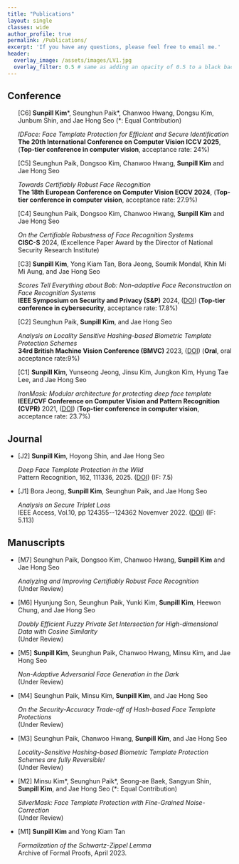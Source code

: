 ```yaml
---
title: "Publications"
layout: single
classes: wide
author_profile: true
permalink: /Publications/
excerpt: 'If you have any questions, please feel free to email me.'
header:
  overlay_image: /assets/images/LV1.jpg
  overlay_filter: 0.5 # same as adding an opacity of 0.5 to a black background
---
```



## Conference

<ul type="none">
<li> 
  [C6] <b>Sunpill Kim</b>*, Seunghun Paik*, Chanwoo Hwang, Dongsu Kim, Junbum Shin, and Jae Hong Seo (*: Equal Contribution)
      <p>
          <i>IDFace: Face Template Protection for Efficient and Secure Identification</i> 
          <br>
          <b>The 20th International Conference on Computer Vision ICCV 2025</b>, (<b>Top-tier conference in computer vision</b>, acceptance rate: 24%)
      </p>  
</li>
<li> 
  [C5] Seunghun Paik, Dongsoo Kim, Chanwoo Hwang, <b>Sunpill Kim</b> and Jae Hong Seo
      <p>
          <i>Towards Certifiably Robust Face Recognition</i> 
          <br>
          <b>The 18th European Conference on Computer Vision ECCV 2024</b>, (<b>Top-tier conference in computer vision</b>, acceptance rate: 27.9%)
      </p>  
</li>  
<li> 
  [C4] Seunghun Paik, Dongsoo Kim, Chanwoo Hwang, <b>Sunpill Kim</b> and Jae Hong Seo
      <p>
          <i>On the Certifiable Robustness of Face Recognition Systems</i> 
          <br>
          <b>CISC-S</b> 2024, (Excellence Paper Award by the Director of National Security Research Institute)
      </p>  
</li>   
<li> 
  [C3] <b>Sunpill Kim</b>, Yong Kiam Tan, Bora Jeong, Soumik Mondal, Khin Mi Mi Aung, and Jae Hong Seo
      <p>
          <i>Scores Tell Everything about Bob: Non-adaptive Face Reconstruction on Face Recognition Systems</i> 
          <br>
          <b>IEEE Symposium on Security and Privacy (S&P)</b> 2024, (<A href="https://www.computer.org/csdl/proceedings-article/sp/2024/313000a161/1Ub24A2RzHi">DOI</A>) (<b>Top-tier conference in cybersecurity</b>, acceptance rate: 17.8%)
      </p>  
</li>
<li> 
  [C2] Seunghun Paik, <b>Sunpill Kim</b>, and Jae Hong Seo
      <p>
          <i>Analysis on Locality Sensitive Hashing-based Biometric Template Protection Schemes</i> 
          <br>
          <b>34rd British Machine Vision Conference (BMVC)</b> 2023, (<A href="https://papers.bmvc2023.org/0535.pdf">DOI</A>) (<b>Oral</b>, oral acceptance rate:9%)
      </p>  
</li>
<li> 
  [C1] <b>Sunpill Kim</b>, Yunseong Jeong, Jinsu Kim, Jungkon Kim, Hyung Tae Lee, and Jae Hong Seo
      <p>
          <i>IronMask: Modular architecture for protecting deep face template</i> 
          <br>
          <b>IEEE/CVF Conference on Computer Vision and Pattern Recognition (CVPR)</b> 2021, (<A href="https://openaccess.thecvf.com/content/CVPR2021/html/Kim_IronMask_Modular_Architecture_for_Protecting_Deep_Face_Template_CVPR_2021_paper.html">DOI</A>) (<b>Top-tier conference in computer vision</b>, acceptance rate: 23.7%)
      </p>  
</li>  
</ul>

## Journal

<ul>
<li> 
  [J2] <b>Sunpill Kim</b>, Hoyong Shin, and Jae Hong Seo
      <p>
          <i>Deep Face Template Protection in the Wild</i> 
          <br>
          Pattern Recognition, 162, 111336, 2025. (<A href="https://www.sciencedirect.com/science/article/abs/pii/S0031320324010872">DOI</A>) (IF: 7.5)
      </p>  
</li>
<li> 
  [J1] Bora Jeong, <b>Sunpill Kim</b>, Seunghun Paik, and Jae Hong Seo
      <p>
          <i>Analysis on Secure Triplet Loss</i> 
          <br>
          IEEE Access, Vol.10, pp 124355--124362  Novemver 2022. (<A href="https://ieeexplore.ieee.org/document/9965373">DOI</A>) (IF: 5.113)
      </p>  
</li>
</ul>

## Manuscripts

<ul>
<li> 
  [M7] Seunghun Paik, Dongsoo Kim, Chanwoo Hwang, <b>Sunpill Kim</b> and Jae Hong Seo
      <p>
          <i>Analyzing and Improving Certifiably Robust Face Recognition</i> 
          <br>
          (Under Review)
      </p>  
</li>  
<li> 
  [M6] Hyunjung Son, Seunghun Paik, Yunki Kim, <b>Sunpill Kim</b>, Heewon Chung, and Jae Hong Seo
      <p>
          <i>Doubly Efficient Fuzzy Private Set Intersection for High-dimensional Data with Cosine Similarity</i> 
          <br>
          (Under Review)
      </p>  
</li>  
<li> 
  [M5] <b>Sunpill Kim</b>, Seunghun Paik, Chanwoo Hwang, Minsu Kim, and Jae Hong Seo
      <p>
          <i>Non-Adaptive Adversarial Face Generation in the Dark</i> 
          <br>
          (Under Review)
      </p>  
</li>  
<li> 
  [M4] Seunghun Paik, Minsu Kim, <b>Sunpill Kim</b>, and Jae Hong Seo
      <p>
          <i>On the Security-Accuracy Trade-off of Hash-based Face Template Protections</i> 
          <br>
          (Under Review)
      </p>  
</li>  
<li> 
  [M3] Seunghun Paik, Chanwoo Hwang, <b>Sunpill Kim</b>, and Jae Hong Seo
      <p>
          <i>Locality-Sensitive Hashing-based Biometric Template Protection Schemes are fully Reversible!</i> 
          <br>
          (Under Review)
      </p>  
</li>  
<li> 
  [M2] Minsu Kim*, Seunghun Paik*, Seong-ae Baek, Sangyun Shin, <b>Sunpill Kim</b>, and Jae Hong Seo (*: Equal Contribution)
      <p>
          <i>SilverMask: Face Template Protection with Fine-Grained Noise-Correction</i> 
          <br>
          (Under Review)
      </p>  
</li>
<li> 
  [M1] <b>Sunpill Kim</b> and Yong Kiam Tan
      <p>
          <i>Formalization of the Schwartz-Zippel Lemma</i> 
          <br>
          Archive of Formal Proofs, April 2023.
      </p>  
</li>
</ul>



